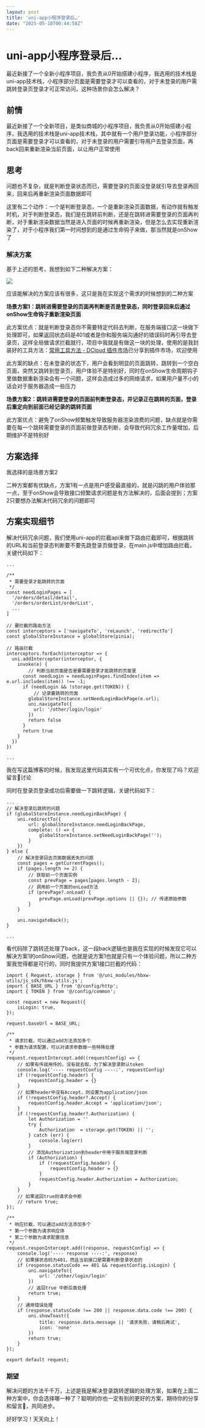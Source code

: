 ```yaml
---
layout: post
title: 'uni-app小程序登录后…'
date: "2025-05-18T00:44:58Z"
---
```

uni-app小程序登录后…
==============

最近新接了一个全新小程序项目，我负责从0开始搭建小程序，我选用的技术栈是uni-app技术栈，小程序部分页面是需要登录才可以查看的，对于未登录的用户需跳转登录页登录才可正常访问，这种场景你会怎么解决？

**前情**
------

最近新接了一个全新项目，是类似商城的小程序项目，我负责从0开始搭建小程序，我选用的技术栈是uni-app技术栈，其中就有一个用户登录功能，小程序部分页面是需要登录才可以查看的，对于未登录的用户需要引导用户去登录页面，再back回来重新渲染当前页面，以让用户正常使用

思考
--

问题也不复杂，就是判断登录状态而已，需要登录的页面没登录就引导去登录再回来，回来后再重新渲染页面数据即可

这里有二个动作：一个是判断登录态，一个是重新渲染页面数据，有动作就有触发时机，对于判断登录态，我们是在跳转前判断，还是在跳转进需要登录的页面再判断，对于重新渲染数据当然是进入页面的时候再重新渲染，但是怎么去实现重新渲染了，对于小程序我们第一时间想到的是通过生命钩子来做，那当然就是onShow了

### 解决方案

基于上述的思考，我想到如下二种解决方案：

![](https://img2024.cnblogs.com/blog/685637/202505/685637-20250517191924677-1766453809.png)

应该能解决的方案应该有很多，这只是我在实现这个需求的时候想到的二种方案

**场景方案1：跳转进需要登录的页面再判断是否是登录态，同时登录回来后通过onShow生命钩子重新渲染页面**

此方案优点：就是判断登录态你不需要特定代码去判断，在服务端接口这一块做下处理即可，如果返回状态码是401或者是你和服务端沟通好的错误码时再引导去登录页，这样全局做请求拦截就行，项目中我就是有做这一块的处理，使用的是我封装好的工具方法：[常用工具方法 - DCloud 插件市场](https://ext.dcloud.net.cn/plugin?id=18675)已分享到插件市场，欢迎使用

此方案的缺点：在未登录的状态下，用户会看到明显的页面跳转，跳转到一个空白页面，突然又跳转到登录页，用户体验不是特别好，同时在onShow生命周期钩子里做数据重新渲染会有一个问题，这样会造成过多的网络请求，如果用户量不小的话会对于服务器造成一些压力

**场景方案2：跳转进需要登录的页面前判断登录态，并记录正在跳转的页面，登录后重定向到前面已经记录的跳转页面**

此方案优点：避免了onShow频繁触发导致服务器渲染浪费的问题，缺点就是你需要在每一个跳转需要登录的页面前做登录态判断，会导致代码冗余工作量增加，后期维护不是特别好

方案选择
----

我选择的是场景方案2

二种方案都有优缺点，方案1有一点是用户感受最直接的，就是闪跳的用户体验那一点，至于onShow会导致接口频繁请求问题是有方法解决的，后面会提到；方案2只要想办法解决代码冗余的问题即可

方案实现细节
------

解决代码冗余问题，我们使用uni-app的拦截api来做下路由拦截即可，根据跳转的URL和当前登录态判断要不要先跳登录页做登录，在main.js中增加路由拦截，关键代码如下：

    ...
    
    /**
     * 需要登录才能跳转的页面
     */
    const needLoginPages = [
      '/orders/detail/detail',
      '/orders/orderList/orderList',
      ...
    ]
    
    // 要拦截的路由方法
    const interceptors = ['navigateTo', 'reLaunch', 'redirectTo']
    const globalStoreInstance = globalStore(pinia);
    
    // 路由拦截
    interceptors.forEach(interceptor => {
      uni.addInterceptor(interceptor, {
        invoke(e) {
            // 判断当前页面是否是要需要登录才能跳转的页面里
          const needLogin = needLoginPages.findIndex(item => e.url.includes(item)) !== -1;
          if (needLogin && !storage.get(TOKEN)) {
              // 记录要跳转的页面
            globalStoreInstance.setNeedLoginBackPage(e.url);
            uni.navigateTo({
              url: '/other/login/login'
            })
            return false
          }
          return true
        }
      })
    })
    
    ...
    

我在写这篇博客的时候，我发现这里代码其实有一个可优化点，你发现了吗？欢迎留言👀讨论

同时在登录页登录成功后需要做一下跳转逻辑，关键代码如下：

    ...
    // 解决登录后跳转的问题
    if (globalStoreInstance.needLoginBackPage) {
        uni.redirectTo({
            url: globalStoreInstance.needLoginBackPage,
            complete: () => {
                globalStoreInstance.setNeedLoginBackPage('');
            }
        })
    } else {
        // 解决登录回去页面数据丢失的问题
        const pages = getCurrentPages();
        if (pages.length >= 2) {
            // 获取前一个页面实例
            const prevPage = pages[pages.length - 2];
            // 调用前一个页面的onLoad方法
            if (prevPage?.onLoad) {
                prevPage.onLoad(prevPage.options || {}); // 传递原始参数
            }
        }
    
        uni.navigateBack();
    }
    
    ...
    

看代码除了跳转还处理了back，这一段back逻辑也是我在实现的时候发现它可以解决方案1的onShow问题，也就是说方案1也就是只有一个体验问题，所以二种方案我觉得都是可行的，同时我提供方案1接口拦截的代码：

    import { Request, storage } from '@/uni_modules/hbxw-utils/js_sdk/hbxw-utils.js';
    import { BASE_URL } from '@/config/http';
    import { TOKEN } from '@/config/common';
    
    const request = new Request({
        isLogin: true,
    });
    
    request.baseUrl = BASE_URL;
    
    /**
     * 请求拦截，可以通过add方法添加多个
     * 参数为请求配置，可以对请求参数做一些特殊处理
     */
    request.requestIntercept.add((requestConfig) => {
        // 如果有传就用传的，没有就去取，为了解决登录默认token
        console.log('---- requestConfig ----:', requestConfig)
        if (!requestConfig.header) {
            requestConfig.header = {}
        }
        // 如果header中没有Accept，则设置为application/json
        if (!requestConfig.header?.Accept) {
            requestConfig.header.Accept = 'application/json';
        }
        if (!requestConfig.header?.Authorization) {
            let Authorization = ''
            try {
                Authorization  = storage.get(TOKEN) || '';
            } catch (err) {
                console.log(err)
            }
            // 添加Authorization到header中用于服务端登录判断
            if (Authorization) {
                if (!requestConfig.header) {
                    requestConfig.header = {}
                }
                requestConfig.header.Authorization = Authorization;
            }
        }
        // 如果返回true则请求会中断
        // return true;
    });
    
    /**
     * 响应拦截，可以通过add方法添加多个
     * 第一个参数为请求响应体
     * 第二个参数为请求配置信息
     */
    request.responIntercept.add((response, requestConfig) => {
        console.log('---- response ----:', response)
        // 如果接状态码为401，而且当前接口是需要判断登录状态的
        if (response.statusCode == 401 && requestConfig.isLogin) {
            uni.navigateTo({
                url: '/other/login/login'
            })
            // 返回true 中断后面处理
            return true;
        }
        // 通用错误处理
        if (response.statusCode !== 200 || response.data.code !== 200) {
            uni.showToast({
                title: response.data.message || '请求失败，请稍后再试',
                icon: 'none'
            })
            return true;
        }
    });
    
    export default request;
    

### 期望

解决问题的方法千千万，上述是我是解决登录跳转逻辑的处理方案，如果在上面二种方案中，你会选择哪一种了？聪明的你也一定有别的更好的方案，期待你的分享和留言👀，共同进步。

好好学习！天天向上！